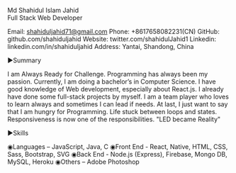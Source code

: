 Md Shahidul Islam Jahid  
Full Stack Web Developer 


Email: shahiduljahid71@gmail.com
Phone: +8617658082231(CN)
GitHub: github.com/shahiduljahid
Website: twitter.com/shahidulJahid1
Linkedin: linkedin.com/in/shahiduljahid
Address: Yantai, Shandong, China



▶Summary

I am Always Ready for Challenge. Programming has always been my passion. Currently, I am doing a bachelor’s in Computer Science.
I have good knowledge of Web development, especially about React.js. I already have done some full-stack projects by myself.
I am a team player who loves to learn always and sometimes I can lead if needs. At last, I just want to say that I am hungry for Programming. 
Life stuck between loops and states. Responsiveness is now one of the responsibilities. "LED became Reality"

▶Skills

◉Languages – JavaScript, Java, C
◉Front End - React, Native, HTML, CSS, Sass, Bootstrap, SVG
◉Back End - Node.js (Express), Firebase, Mongo DB, MySQL, Heroku
◉Others – Adobe Photoshop

